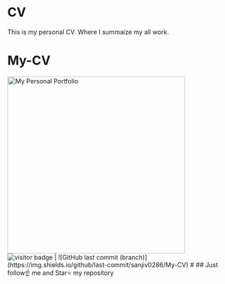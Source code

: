 # CV
This is my personal CV. Where I  summaize my all work.
# My-CV
<a href="https://sanjiv0286.github.io/My-CV/">
<img src="https://images.unsplash.com/photo-1507238691740-187a5b1d37b8?w=600&auto=format&fit=crop&q=60&ixlib=rb-4.0.3&ixid=M3wxMjA3fDB8MHxzZWFyY2h8N3x8cG9ydGZvbGlvfGVufDB8fDB8fHww" alt="My Personal Portfolio" style="width:400px;height:400px;">
</a>
<img src= "https://visitor-badge.laobi.icu/badge?page_id=sanjiv0286/My-CV" alt="visitor badge"/> |  ![GitHub last commit (branch)](https://img.shields.io/github/last-commit/sanjiv0286/My-CV)
#
## Just follow☝️ me and Star⭐ my repository 
